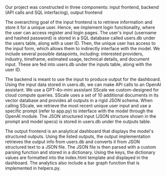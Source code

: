 Our project was constructed in three components: input frontend, backend (API calls and SQL interfacing), output frontend

The overarching goal of the input frontend is to retrieve information and store it for a unique user. Hence, we implement login functionality, where the user can access register and login pages.
The user's input (username and hashed password) is stored in a SQL database called users.db under the users table, along with a user ID. Then, the unique user has access to the input form, which 
allows them to indirectly interface with the model. We include several possible datapoints, including: interested providers, industry, timeframe, estimated usage, technical details, and document
input. These are fed into users.db under the inputs table, along with the user ID.

The backend is meant to use the input to produce output for the dashboard. Using the input data stored in users.db, we can make API calls to an OpenAI assistant. We use a GPT-4o-mini assistant SScale we custom-designed for cloud compute queries. SScale uses a set of 10 additional documents in its vector database and provides all outputs in a rigid JSON schema.
When calling SScale, we retrieve the most recent unique user input and use a specific prompt (refer to app.py) to interface with the model through the OpenAI module. The JSON structured input 
(JSON structure shown in the prompt and model specs) is stored in users.db under the outputs table. 

The output frontend is an analytical dashboard that displays the model's structured outputs. Using the listed outputs, the output implementation retrieves the output info from users.db and converts it
from JSON structured text to a JSON file. The JSON file is then parsed with a custom parsing function and stored in a dictionary. Using the keys, the dictionary values are formatted into the index.html
template and displayed in the dashboard. The analytics also include a bar graph function that is implemented in helpers.py.
